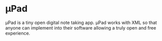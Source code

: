 # µPad
µPad is a tiny open digital note taking app. µPad works with XML so that anyone can implement into their software allowing a truly open and free experience.
